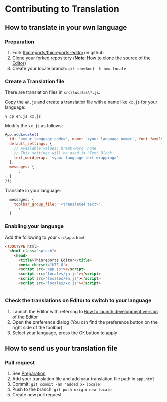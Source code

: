 # Contributing to Translation

## How to translate in your own language

### Preparation

1. Fork [thinreports/thinreports-editor](https://github.com/thinreports/thinreports-editor) on github
2. Clone your forked repository (**Note:** [How to clone the source of the Editor](https://github.com/thinreports/thinreports-editor#how-to-clone-the-source-of-the-editor))
3. Create your locale branch: `git checkout -b new-locale`

### Create a Translation file

There are translation files in `src\locales\*.js`.

Copy the `en.js` and create a translation file with a name like `xx.js` for your language:

    % cp en.js xx.js

Modify the `xx.js` as follows:

```javascript
App.addLocale({
  id: '<your language code>', name: '<your language name>', font_family: "'<best font-families in your language>'",
  default_settings: {
    // Available values: break-word, none
    // This settings will be used in 'Text Block'.
    text_word_wrap: '<your language text wrapping>'
  },
  messages: {
      :
  }
});
```

Translate in your language:

```javascript
  messages: {
    toolbar_group_file: '<translated text>',
      :
  }
```

### Enabling your language

Add the following to your `src\app.html`:

```html
<!DOCTYPE html>
  <html class="splash">
    <head>
      <title>Thinreports Editor</title>
      <meta charset="UTF-8">
      <script src="app.js"></script>
      <script src="locales/ja.js"></script>
      <script src="locales/en.js"></script>
      <script src="locales/xx.js"></script>
        :
```

### Check the translations on Editor to switch to your language

1. Launch the Editor with referring to [How to launch development version of the Editor](https://github.com/thinreports/thinreports-editor#how-to-launch-development-version-of-the-editor)
2. Open the preference dialog
(You can find the preference button on the right side of the toolbar)
3. Select your language, press the OK button to apply

## How to send us your translation file

### Pull request

1. See [Preparation](https://github.com/thinreports/thinreports-editor/blob/master/doc/TRANSLATION.md#preparation)
2. Add your translation file and add your translation file path in `app.html`
3. Commit: `git commit -am 'added xx locale'`
4. Push to the branch: `git push origin new-locale`
5. Create new pull request
